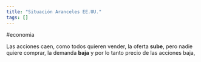 ```yaml
---
title: "Situación Aranceles EE.UU."
tags: []
---
```

#economia 

Las acciones caen, como todos quieren vender, la oferta **sube**, pero nadie quiere comprar, la demanda **baja** y por lo tanto precio de las acciones baja,